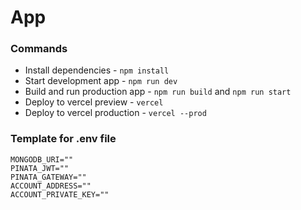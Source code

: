 # App

### Commands

- Install dependencies - `npm install`
- Start development app - `npm run dev`
- Build and run production app - `npm run build` and `npm run start`
- Deploy to vercel preview - `vercel`
- Deploy to vercel production - `vercel --prod`

### Template for .env file

```
MONGODB_URI=""
PINATA_JWT=""
PINATA_GATEWAY=""
ACCOUNT_ADDRESS=""
ACCOUNT_PRIVATE_KEY=""
```
